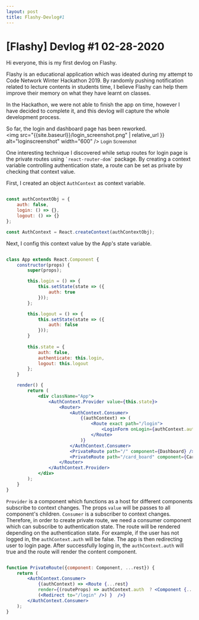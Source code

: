 ```yaml
---
layout: post
title: Flashy-Devlog#1
---
```


# [Flashy] Devlog #1 02-28-2020

Hi everyone, this is my first devlog on Flashy.

Flashy is an educational application which was ideated during my attempt to Code Network Winter Hackathon 2019. By randomly pushing notification related to lecture contents in students time, I believe Flashy can help them improve their memory on what they have learnt on classes.

In the Hackathon, we were not able to finish the app on time, however I have decided to complete it, and this devlog will capture the whole development process.

So far, the login and dashboard page has been reworked. 
<br>
<img src="{{site.baseurl}}/login_screenshot.png" | relative_url }} alt="loginscreenshot" width="600" />
<small>Login Screenshot</small>
<br>

One interesting technique I discovered while setup routes for login page is the private routes using `` `react-router-dom` `` package. By creating a context variable controlling authentication state, a route can be set as private by checking that context value.

First, I created an object ```AuthContext``` as context variable.

~~~ javascript

const authContextObj = {
    auth: false,
    login: () => {},
    logout: () => {}
};

const AuthContext = React.createContext(authContextObj);
~~~

Next, I config this context value by the App's state variable.
~~~ jsx

class App extends React.Component {
	constructor(props) {
		super(props);

		this.login = () => {
			this.setState(state => ({
				auth: true
			}));
		};

		this.logout = () => {
			this.setState(state => ({
				auth: false
			}));
		}
		
		this.state = {
			auth: false,
			authenticate: this.login,
			logout: this.logout
		};
	}

    render() {
		return (
			<div className="App">
				<AuthContext.Provider value={this.state}>
					<Router>
						<AuthContext.Consumer>
							{(authContext) => (
								<Route exact path="/login">
									<LoginForm onLogin={authContext.authenticate} />
								</Route>
							)}
						</AuthContext.Consumer>
						<PrivateRoute path="/" component={Dashboard} />
						<PrivateRoute path="/card_board" component={CardScreen} /> 
					</Router>
				</AuthContext.Provider>
			</div>
		);
	}
}
~~~

```Provider``` is a component which functions as a host for different components subscribe to context changes. The props ```value``` will be passes to all component's children. 
```Consumer``` is a subscriber to context changes. Therefore, in order to create private route, we need a consumer component which can subscribe to authentication state. The route will be rendered depending on the authentication state. For example, if the user has not logged in, the ```authContext.auth``` will be false. The app is then redirecting user to login page. After successfully loging in, the ```authContext.auth``` will true and the route will render the content component. 


~~~ jsx

function PrivateRoute({component: Component, ...rest}) {
	return (
		<AuthContext.Consumer>
			{(authContext) => <Route {...rest}
			render={(routeProps) => authContext.auth  ? <Component {...routeProps} />: 
			(<Redirect to="/login" />) }  />}
		</AuthContext.Consumer>
	);
}

~~~



<!-- <br>
<img src="/assets/dashboard_screenshot.png" alt="dashboardscreenshot" width="600" />
<small>Dashboard Screenshot</small> -->



